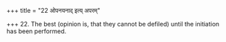 +++
title = "22 ओपनयनाद् इत्य् अपरम्"

+++
22. The best (opinion is, that they cannot be defiled) until the initiation has been performed.
